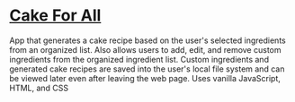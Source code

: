 # [Cake For All](https://julian-gallegos.github.io/vanilla-js-cake-maker/)
App that generates a cake recipe based on the user's selected ingredients from an organized list. Also allows users to add, edit, and remove custom ingredients from the organized ingredient list. Custom ingredients and generated cake recipes are saved into the user's local file system and can be viewed later even after leaving the web page. Uses vanilla JavaScript, HTML, and CSS
